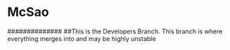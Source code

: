 # McSao

##############
##This is the Developers Branch. This branch is where everything merges into and may be highly unstable
